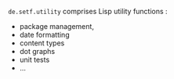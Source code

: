 `de.setf.utility` comprises Lisp utility functions :
 - package management,
 - date formatting
 - content types
 - dot graphs
 - unit tests
 - ...
